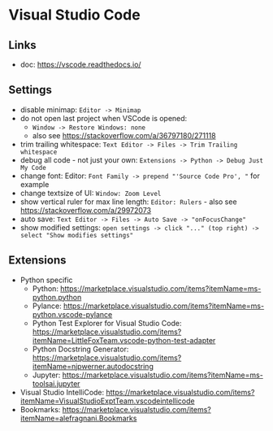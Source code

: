 # Visual Studio Code

## Links

- doc: <https://vscode.readthedocs.io/>

## Settings

- disable minimap: `Editor -> Minimap`
- do not open last project when VSCode is opened:
  - `Window -> Restore Windows: none`
  - also see <https://stackoverflow.com/a/36797180/271118>
- trim trailing whitespace: `Text Editor -> Files -> Trim Trailing whitespace`
- debug all code - not just your own: `Extensions -> Python -> Debug Just My Code`
- change font: Editor: `Font Family -> prepend "'Source Code Pro', "` for example
- change textsize of UI: `Window: Zoom Level`
- show vertical ruler for max line length: `Editor: Rulers` - also see https://stackoverflow.com/a/29972073
- auto save: `Text Editor -> Files -> Auto Save -> "onFocusChange"`
- show modified settings: `open settings -> click "..." (top right) -> select "Show modifies settings"`

## Extensions

- Python specific
  - Python: https://marketplace.visualstudio.com/items?itemName=ms-python.python
  - Pylance: https://marketplace.visualstudio.com/items?itemName=ms-python.vscode-pylance
  - Python Test Explorer for Visual Studio Code: https://marketplace.visualstudio.com/items?itemName=LittleFoxTeam.vscode-python-test-adapter
  - Python Docstring Generator: https://marketplace.visualstudio.com/items?itemName=njpwerner.autodocstring
  - Jupyter: https://marketplace.visualstudio.com/items?itemName=ms-toolsai.jupyter
- Visual Studio IntelliCode: https://marketplace.visualstudio.com/items?itemName=VisualStudioExptTeam.vscodeintellicode
- Bookmarks: https://marketplace.visualstudio.com/items?itemName=alefragnani.Bookmarks
